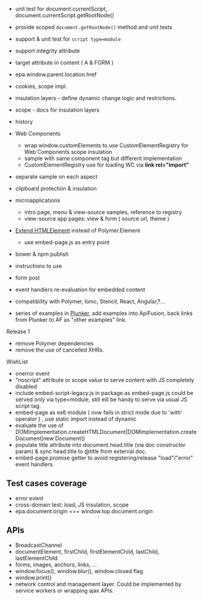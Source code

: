 * unit test for document.currentScript, document.currentScript.getRootNode()
* provide scoped `document.getRootNode()` method and unit tests
* support & unit test for `script type=module`
* support integrity attribute
* target attribute in content ( A & FORM )
* epa.window.parent.location.href
* cookies, scope impl.
* insulation layers - define dynamic change logic and restrictions. 
* scope - docs for insulation layers
* history
* Web Components
    * wrap window.customElements to use CustomElementRegistry for Web Components scope insulation
    * sample with same component tag but different implementation
    * CustomElementRegistry use for loading WC via **link rel="import"** 
* separate sample on each aspect
* clipboard protection & insulation
* microapplications
    * intro page, menu & view-source samples, reference to registry
    * view-source app pages: view & form ( source url, theme )
* [Extend HTMLElement](https://developer.mozilla.org/en-US/docs/Web/Web_Components/Using_custom_elements) instead of Polymer.Element
    * use embed-page.js as entry point  
* bower & npm publish
* instructions to use
* form post
* event handlers re-evaluation for embedded content
 
* compatibility with Polymer, Ionic, Stencil, React, Angular,?...
* series of examples in [Plunker](http://plnkr.co/), add examples into ApiFusion, 
    back links from Plunker to AF as "other examples" link. 
    
Release 1

* remove Polymer dependencies
* remove the use of cancelled XHRs.     

WishList
* onerror event
* "noscript" attribute or scope value to serve content with JS completely disabled
* include embed-script-legacy.js in package as embed-page.js could be served only via type=module, still eill be handy 
    to serve via usual JS script tag.
* embed-page as es6 module ( now fails in strict mode due to 'with' operator )
    , use static import instead of dynamic 
* evaluate the use of DOMImplementation.createHTMLDocument|DOMImplementation.createDocument|new Document()   
* populate title attribute into document.head.title (via doc constructor param) & sync head.title to @title from 
    external doc.    
* embed-page.promise getter to avoid registering/release "load"/"error" event handlers.
    
## Test cases coverage
* error event
* cross-domain test: load, JS insulation, scope 
* epa.document.origin === window.top.document.origin

## APIs
* BroadcastChannel 
* documentElement, firstChild, firstElementChild, lastChild, lastElementChild
* forms, images, anchors, links, ...
* window.focus(), window.blur(), window.closed flag
* window.print()
* network control and management layer. Could be implemented by service workers or wrapping ajax APIs.
    